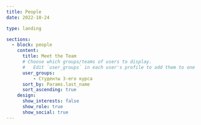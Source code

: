 ```yaml
---
title: People
date: 2022-10-24

type: landing

sections:
  - block: people
    content:
      title: Meet the Team
      # Choose which groups/teams of users to display.
      #   Edit `user_groups` in each user's profile to add them to one or more of these groups.
      user_groups:
          - Студенты 3-его курса
      sort_by: Params.last_name
      sort_ascending: true
    design:
      show_interests: false
      show_role: true
      show_social: true
---
```

